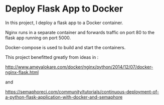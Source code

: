 # Deploy Flask App to Docker

In this project, I deploy a flask app to a Docker container.

Nginx runs in a separate container and forwards traffic on port 80 to the flask app running on port 5000.

Docker-compose is used to build and start the containers.

This project benefitted greatly from ideas in :

http://www.ameyalokare.com/docker/nginx/python/2014/12/07/docker-nginx-flask.html  

and 

https://semaphoreci.com/community/tutorials/continuous-deployment-of-a-python-flask-application-with-docker-and-semaphore
